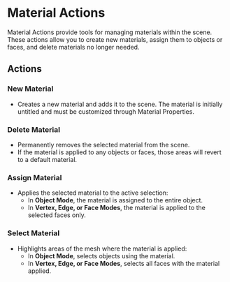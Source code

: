 # Material Actions  

Material Actions provide tools for managing materials within the scene. These actions allow you to create new materials, assign them to objects or faces, and delete materials no longer needed.  

## Actions  

### New Material  
- Creates a new material and adds it to the scene. The material is initially untitled and must be customized through Material Properties.  

### Delete Material  
- Permanently removes the selected material from the scene.  
- If the material is applied to any objects or faces, those areas will revert to a default material.  

### Assign Material  
- Applies the selected material to the active selection:  
  - In **Object Mode**, the material is assigned to the entire object.  
  - In **Vertex, Edge, or Face Modes**, the material is applied to the selected faces only.  

### Select Material  
- Highlights areas of the mesh where the material is applied:  
  - In **Object Mode**, selects objects using the material.  
  - In **Vertex, Edge, or Face Modes**, selects all faces with the material applied.  
